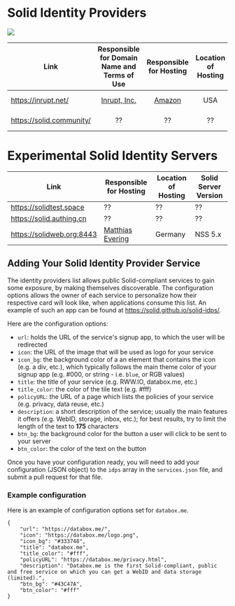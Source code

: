# Solid Identity Providers
[![](https://img.shields.io/badge/project-Solid-7C4DFF.svg?style=flat-square)](https://github.com/solid/solid)

|               Link                |    Responsible for Domain Name and Terms of Use     |             Responsible for Hosting               | Location of Hosting | Solid Server Version |
|-----------------------------------|:---------------------------------------------------:|:-------------------------------------------------:|:-------------------:|:--------------------:|
| https://inrupt.net/               | [Inrupt, Inc.](https://inrupt.com/terms-of-service) |         [Amazon](https://aws.amazon.com)          |         USA         |          NSS 4.x          |
| https://solid.community/| ?? | ?? |         ??          |          NSS 4.x       |

# Experimental Solid Identity Servers
| Link | Responsible for Hosting | Location of Hosting | Solid Server Version |
|---------------|-------------|------------|--------------|
|https://solidtest.space|?? |          ??          |          ??       |
|https://solid.authing.cn|?? |         ??          |          ??       |
| https://solidweb.org:8443   |        [Matthias Evering](https://github.com/ewingson)     |   Germany |   NSS 5.x   | 
		
## Adding Your Solid Identity Provider Service

The identity providers list allows public Solid-compliant services to gain some exposure, by making themselves discoverable. The configuration options allows the owner of each service to personalize how their respective card will look like, when applications consume this list. An example of such an app can be found at https://solid.github.io/solid-idps/.

Here are the configuration options:

* `url`: holds the URL of the service's signup app, to which the user will be redirected
* `icon`: the URL of the image that will be used as logo for your service
* `icon_bg`: the background color of a an element that contains the icon (e.g. a div, etc.), which typically follows the main theme color of your signup app (e.g. #000, or string - i.e. `blue`, or RGB values)
* `title`: the title of your service (e.g. RWW.IO, databox.me, etc.)
* `title_color`: the color of the tile text (e.g. #fff)
* `policyURL`: the URL of a page which lists the policies of your service (e.g. privacy, data reuse, etc.)
* `description`: a short description of the service; usually the main features it offers (e.g. WebID, storage, inbox, etc.); for best results, try to limit the length of the text to **175** characters
* `btn_bg`: the background color for the button a user will click to be sent to your server
* `btn_color`: the color of the text on the button

Once you have your configuration ready, you will need to add your configuration (JSON object) to the `idps` array in the `services.json` file, and submit a pull request for that file.

### Example configuration

Here is an example of configuration options set for `databox.me`.

```
{
 	"url": "https://databox.me/",
	"icon": "https://databox.me/logo.png",
	"icon_bg": "#333748",
	"title": "databox.me",
	"title_color": "#fff",
	"policyURL": "https://databox.me/privacy.html",
	"description": "Databox.me is the first Solid-compliant, public and free service on which you can get a WebID and data storage (limited).",
	"btn_bg": "#43C47A",
	"btn_color": "#fff"
}
```
